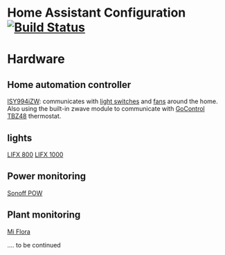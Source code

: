 
# Home Assistant Configuration                [![Build Status](https://travis-ci.org/xstrex/HAConfig-v2.svg?branch=master)](https://travis-ci.org/xstrex/HAConfig-v2)

# Hardware

## Home automation controller
[ISY994iZW](https://www.universal-devices.com/residential/isy994izw-series/): communicates with  [light switches](https://www.smarthome.com/switchlinc-dimmer-insteon-2477d-remote-control-dimmer-dual-band-white.html) and [fans](https://www.smarthome.com/switchlinc-on-off-insteon-2477s-remote-control-switch-dual-band-white.html) around the home. Also using the built-in zwave module to communicate with [GoControl TBZ48](http://a.co/cjwFBHj) thermostat. 

## lights
[LIFX 800](https://www.lifx.com/products/lifx)
[LIFX 1000](https://www.lifx.com/products/lifx)

## Power monitoring
[Sonoff POW](https://www.itead.cc/sonoff-pow.html)

## Plant monitoring
[Mi Flora](https://home-assistant.io/components/sensor.miflora/) 

.... to be continued
